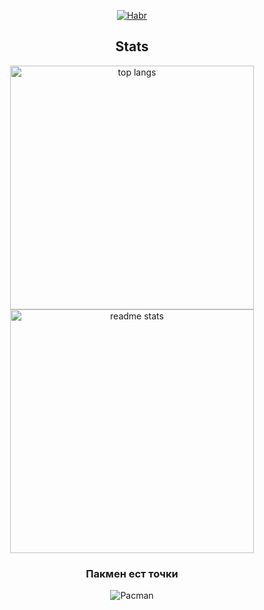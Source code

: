 <div align="center">

[![Habr](https://img.shields.io/badge/Habr-77A2B6?style=for-the-badge&logo=habr&logoColor=white)](https://habr.com/ru/users/Laborant_Code/articles/)

<h2 align="center">Stats </h2>


<div align=center>
  <img width=390 src="https://github-readme-stats.vercel.app/api/top-langs/?username=Novelros&hide=HTML&langs_count=8&layout=compact&theme=react&border_radius=10&size_weight=0.5&count_weight=0.5&exclude_repo=github-readme-stats" alt="top langs" />
  <img width=390 src="https://github-readme-stats.vercel.app/api?username=Novelros&count_private=true&show_icons=true&theme=react&rank_icon=github&border_radius=10" alt="readme stats" />
  <br/>
</div>


### Пакмен ест точки
![Pacman](https://raw.githubusercontent.com/Novelros/Novelros/output/pacman.svg)
</div>

